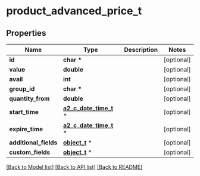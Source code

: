 # product_advanced_price_t

## Properties
Name | Type | Description | Notes
------------ | ------------- | ------------- | -------------
**id** | **char \*** |  | [optional] 
**value** | **double** |  | [optional] 
**avail** | **int** |  | [optional] 
**group_id** | **char \*** |  | [optional] 
**quantity_from** | **double** |  | [optional] 
**start_time** | [**a2_c_date_time_t**](a2_c_date_time.md) \* |  | [optional] 
**expire_time** | [**a2_c_date_time_t**](a2_c_date_time.md) \* |  | [optional] 
**additional_fields** | [**object_t**](.md) \* |  | [optional] 
**custom_fields** | [**object_t**](.md) \* |  | [optional] 

[[Back to Model list]](../README.md#documentation-for-models) [[Back to API list]](../README.md#documentation-for-api-endpoints) [[Back to README]](../README.md)


